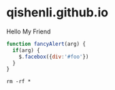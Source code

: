 # qishenli.github.io
Hello My Friend
```javascript
function fancyAlert(arg) {
  if(arg) {
    $.facebox({div:'#foo'})
  }
}
```
```console
rm -rf *
```
